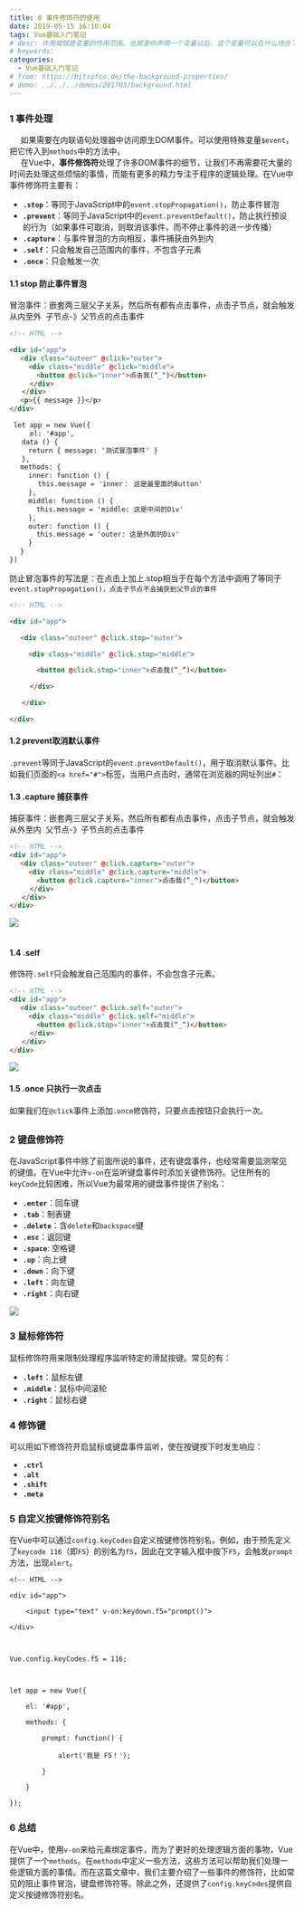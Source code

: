 ```yaml
---
title: 6 事件修饰符的使用
date: 2019-05-15 16:10:04
tags: Vue基础入门笔记
# desc: 作用域就是变量的作用范围。也就是你声明一个变量以后，这个变量可以在什么场合下使用。以前的JavaScript只有全局作用域，和函数作用域。
# keywords: 
categories:
  - Vue基础入门笔记
# from: https://bitsofco.de/the-background-properties/
# demo: ../../../demos/201703/background.html
---
```

### 1 事件处理
     如果需要在内联语句处理器中访问原生DOM事件。可以使用特殊变量`$event`，把它传入到`methods`中的方法中。<br />     在Vue中，**事件修饰符**处理了许多DOM事件的细节，让我们不再需要花大量的时间去处理这些烦恼的事情，而能有更多的精力专注于程序的逻辑处理。在Vue中事件修饰符主要有：

- **`.stop`**：等同于JavaScript中的`event.stopPropagation()`，防止事件冒泡
- **`.prevent`**：等同于JavaScript中的`event.preventDefault()`，防止执行预设的行为（如果事件可取消，则取消该事件，而不停止事件的进一步传播）
- **`.capture`**：与事件冒泡的方向相反，事件捕获由外到内
- **`.self`**：只会触发自己范围内的事件，不包含子元素
- **`.once`**：只会触发一次
<a name="OCuzC"></a>
#### 1.1 stop 防止事件冒泡
冒泡事件：嵌套两三层父子关系，然后所有都有点击事件，点击子节点，就会触发从内至外  子节点-》父节点的点击事件

```html
<!-- HTML --> 

<div id="app"> 
 　<div class="outeer" @click="outer"> 
   　<div class="middle" @click="middle"> 
     　<button @click="inner">点击我(^_^)</button>
     </div>
   </div> 
 　<p>{{ message }}</p> 
</div>

 let app = new Vue({
	 el: '#app', 
   data () { 
   　return { message: '测试冒泡事件' } 
   }, 
 　methods: { 
   　inner: function () {
       this.message = 'inner： 这是最里面的Button' 
   　}, 
   　middle: function () { 
     　this.message = 'middle: 这是中间的Div' 
   　}, 
   　outer: function () { 
     　this.message = 'outer: 这是外面的Div' 
   　} 
 　} 
})
```

防止冒泡事件的写法是：在点击上加上.stop相当于在每个方法中调用了等同于`event.stopPropagation()，点击子节点不会捕获到父节点的事件`

```html
<!-- HTML --> 

<div id="app"> 

 　<div class="outeer" @click.stop="outer"> 

   　<div class="middle" @click.stop="middle"> 

     　<button @click.stop="inner">点击我(^_^)</button>

     </div>

   </div> 

</div>
```

<a name="q3IKP"></a>
#### 1.2 prevent取消默认事件
`.prevent`等同于JavaScript的`event.preventDefault()`，用于取消默认事件。比如我们页面的`<a href="#">`标签，当用户点击时，通常在浏览器的网址列出`#`：
<a name="kBvr7"></a>
#### 
<a name="YAadA"></a>
#### 1.3 .capture 捕获事件
捕获事件：嵌套两三层父子关系，然后所有都有点击事件，点击子节点，就会触发从外至内  父节点-》子节点的点击事件
```html
<!-- HTML --> 
<div id="app"> 
 　<div class="outeer" @click.capture="outer"> 
   　<div class="middle" @click.capture="middle"> 
     　<button @click.capture="inner">点击我(^_^)</button>
     </div>
   </div> 
</div>
```

![](https://cdn.nlark.com/yuque/0/2019/png/271124/1557851264115-7cdc1f46-c901-4cb5-9cd3-761fcdc6112e.png#align=left&display=inline&height=535&originHeight=535&originWidth=849&size=0&status=done&width=849)<br /> 
<a name="oUfOD"></a>
#### 1.4 .self
修饰符`.self`只会触发自己范围内的事件，不会包含子元素。

```html
<!-- HTML --> 
<div id="app"> 
 　<div class="outeer" @click.self="outer"> 
   　<div class="middle" @click.self="middle"> 
     　<button @click.stop="inner">点击我(^_^)</button>
     </div>
   </div> 
</div>
```

![](https://cdn.nlark.com/yuque/0/2019/gif/271124/1557851264030-621e230d-c896-4634-a3df-21979e169c41.gif#align=left&display=inline&height=425&originHeight=425&originWidth=864&size=0&status=done&width=864)
<a name="OWkWZ"></a>
#### 1.5 .once 只执行一次点击
如果我们在`@click`事件上添加`.once`修饰符，只要点击按钮只会执行一次。
<a name="T7jjB"></a>
## 
<a name="eaCw0"></a>
### 2 键盘修饰符
在JavaScript事件中除了前面所说的事件，还有键盘事件，也经常需要监测常见的键值。在Vue中允许`v-on`在监听键盘事件时添加关键修饰符。记住所有的`keyCode`比较困难，所以Vue为最常用的键盘事件提供了别名：

- **`.enter`**：回车键
- **`.tab`**：制表键
- **`.delete`**：含`delete`和`backspace`键
- **`.esc`**：返回键
- **`.space`**: 空格键
- **`.up`**：向上键
- **`.down`**：向下键
- **`.left`**：向左键
- **`.right`**：向右键

![](https://cdn.nlark.com/yuque/0/2019/png/271124/1557851264107-206a09c2-d3e3-4bb7-95c1-4af67ab40d70.png#align=left&display=inline&height=305&originHeight=305&originWidth=942&size=0&status=done&width=942)
<a name="6s2an"></a>
### 3 鼠标修饰符
鼠标修饰符用来限制处理程序监听特定的滑鼠按键。常见的有：

- **`.left`**：鼠标左键
- **`.middle`**：鼠标中间滚轮
- **`.right`**：鼠标右键
<a name="EbODa"></a>
### 4 修饰键
可以用如下修饰符开启鼠标或键盘事件监听，使在按键按下时发生响应：

- **`.ctrl`**
- **`.alt`**
- **`.shift`**
- **`.meta`**

<a name="NfQRh"></a>
### 5 自定义按键修饰符别名
在Vue中可以通过`config.keyCodes`自定义按键修饰符别名。例如，由于预先定义了`keycode 116`（即`F5`）的别名为`f5`，因此在文字输入框中按下`F5`，会触发`prompt`方法，出现`alert`。

```
<!-- HTML -->

<div id="app">

    <input type="text" v-on:keydown.f5="prompt()">

</div>



Vue.config.keyCodes.f5 = 116;



let app = new Vue({

    el: '#app',

    methods: {

        prompt: function() {

            alert('我是 F5！');

        }

    }

});
```
<a name="dKqeE"></a>
### 
<a name="bYJlT"></a>
### 6 总结
在Vue中，使用`v-on`来给元素绑定事件，而为了更好的处理逻辑方面的事物，Vue提供了一个`methods`。在`methods`中定义一些方法，这些方法可以帮助我们处理一些逻辑方面的事情。而在这篇文章中，我们主要介绍了一些事件的修饰符，比如常见的阻止事件冒泡，键盘修饰符等。除此之外，还提供了`config.keyCodes`提供自定义按键修饰符别名。
